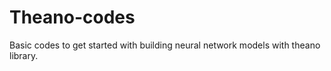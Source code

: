 # Theano-codes

Basic codes to get started with building neural network models with theano library.
